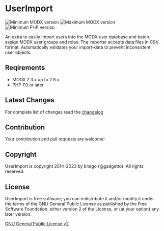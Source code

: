 # UserImport

![Minimum MODX version](https://img.shields.io/badge/MODX_min-2.3.x-green)
![Maximum MODX version](https://img.shields.io/badge/MODX_max-2.8.x-green)
![Minimum PHP version](https://img.shields.io/badge/PHP_min-7.0-green)

An extra to easily import users into the MODX user database and batch-assign MODX user groups and roles. The importer accepts data files in CSV format. Automatically validates your import-data to prevent inconsistent user objects.

## Reqirements

- MODX 2.3.x up to 2.8.x
- PHP 7.0 or later

## Latest Changes

For complete list of changes read the [changelog](./core/components/userimport/docs/changelog.txt "CHANGELOG")

## Contribution

Your contribution and pull requests are welcome!

## Copyright

UserImport is copyright 2014-2023 by bitego (@gadgetto).
All rights reserved.

## License

UserImport is free software; you can redistribute it and/or modify it under the terms of the GNU General Public License as published by the Free Software Foundation; either version 2 of the License, or (at your option) any later version.

[GNU General Public License v2](./core/components/userimport/docs/license.txt "GNU General Public License v2")
